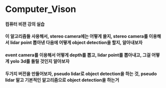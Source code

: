 # Computer_Vison
#### 컴퓨터 비젼 강의 실습
#### 이 알고리즘들 사용해서, stereo camera에는 어떻게 쓸지, stereo camera를 이용해서 lidar point 뽑아낸 다음에 어떻게 object detection을 할지, 알아내보자
#### event camera를 이용해서 어떻게 depth를 뽑고, lidar point를 뽑아내고, 그걸 어떻게 yolo 3d를 돌릴 것인지 알아보자
#### 두가지 버전을 만들어보자, pseudo lidar로 object detection을 하는 것, pseudo lidar 말고 기본적인 알고리즘으로 object detection을 하는거 
